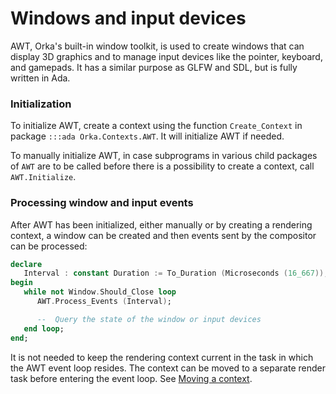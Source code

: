 # Windows and input devices

AWT, Orka's built-in window toolkit, is used to create windows
that can display 3D graphics and to manage input devices like
the pointer, keyboard, and gamepads.
It has a similar purpose as GLFW and SDL, but is fully written in Ada.

### Initialization

To initialize AWT, create a context using the function `Create_Context`
in package `:::ada Orka.Contexts.AWT`. It will initialize AWT if
needed.

To manually initialize AWT, in case subprograms in various child
packages of `AWT` are to be called before there is a possibility
to create a context, call `AWT.Initialize`.

### Processing window and input events

After AWT has been initialized, either manually or by creating a
rendering context, a window can be created and then events sent
by the compositor can be processed:

```ada
declare
   Interval : constant Duration := To_Duration (Microseconds (16_667));
begin
   while not Window.Should_Close loop
      AWT.Process_Events (Interval);

      --  Query the state of the window or input devices
   end loop;
end;
```

It is not needed to keep the rendering context current in the task
in which the AWT event loop resides. The context can be moved to a
separate render task before entering the event loop.
See [Moving a context](/rendering/contexts/#moving-a-context).
